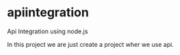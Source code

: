 # apiintegration
Api Integration using node.js 

In this project we are just create a project wher we use api.
